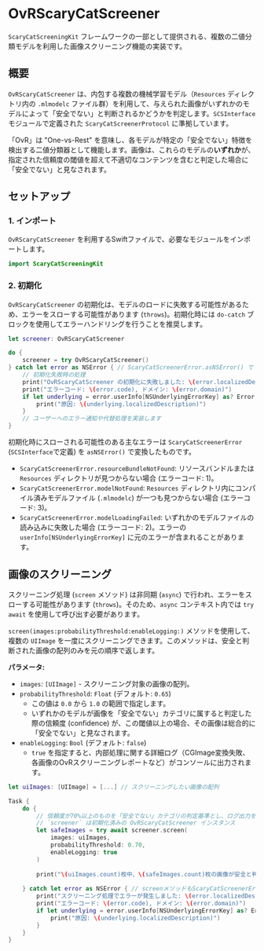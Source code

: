 # OvRScaryCatScreener

`ScaryCatScreeningKit` フレームワークの一部として提供される、複数の二値分類モデルを利用した画像スクリーニング機能の実装です。

## 概要

`OvRScaryCatScreener` は、内包する複数の機械学習モデル（`Resources` ディレクトリ内の `.mlmodelc` ファイル群）を利用して、与えられた画像がいずれかのモデルによって「安全でない」と判断されるかどうかを判定します。`SCSInterface` モジュールで定義された `ScaryCatScreenerProtocol` に準拠しています。

「OvR」は "One-vs-Rest" を意味し、各モデルが特定の「安全でない」特徴を検出する二値分類器として機能します。画像は、これらのモデルの**いずれか**が、指定された信頼度の閾値を超えて不適切なコンテンツを含むと判定した場合に「安全でない」と見なされます。

## セットアップ

### 1. インポート

`OvRScaryCatScreener` を利用するSwiftファイルで、必要なモジュールをインポートします。

```swift
import ScaryCatScreeningKit
```

### 2. 初期化

`OvRScaryCatScreener` の初期化は、モデルのロードに失敗する可能性があるため、エラーをスローする可能性があります (`throws`)。初期化時には `do-catch` ブロックを使用してエラーハンドリングを行うことを推奨します。

```swift
let screener: OvRScaryCatScreener

do {
    screener = try OvRScaryCatScreener()
} catch let error as NSError { // ScaryCatScreenerError.asNSError() で NSError がスローされる
    // 初期化失敗時の処理
    print("OvRScaryCatScreener の初期化に失敗しました: \(error.localizedDescription)")
    print("エラーコード: \(error.code), ドメイン: \(error.domain)")
    if let underlying = error.userInfo[NSUnderlyingErrorKey] as? Error {
        print("原因: \(underlying.localizedDescription)")
    }
    // ユーザーへのエラー通知や代替処理を実装します
}
```

初期化時にスローされる可能性のある主なエラーは `ScaryCatScreenerError` (`SCSInterface`で定義) を `asNSError()` で変換したものです。
-   `ScaryCatScreenerError.resourceBundleNotFound`: リソースバンドルまたは `Resources` ディレクトリが見つからない場合 (エラーコード: 1)。
-   `ScaryCatScreenerError.modelNotFound`: `Resources` ディレクトリ内にコンパイル済みモデルファイル (`.mlmodelc`) が一つも見つからない場合 (エラーコード: 3)。
-   `ScaryCatScreenerError.modelLoadingFailed`: いずれかのモデルファイルの読み込みに失敗した場合 (エラーコード: 2)。エラーの `userInfo[NSUnderlyingErrorKey]` に元のエラーが含まれることがあります。

## 画像のスクリーニング

スクリーニング処理 (`screen` メソッド) は非同期 (`async`) で行われ、エラーをスローする可能性があります (`throws`)。そのため、`async` コンテキスト内では `try await` を使用して呼び出す必要があります。

`screen(images:probabilityThreshold:enableLogging:)` メソッドを使用して、複数の `UIImage` を一度にスクリーニングできます。このメソッドは、安全と判断された画像の配列のみを元の順序で返します。

**パラメータ:**

-   `images`: `[UIImage]` - スクリーニング対象の画像の配列。
-   `probabilityThreshold`: `Float` (デフォルト: `0.65`)
    -   この値は `0.0` から `1.0` の範囲で指定します。
    -   いずれかのモデルが画像を「安全でない」カテゴリに属すると判定した際の信頼度 (confidence) が、この閾値以上の場合、その画像は総合的に「安全でない」と見なされます。
-   `enableLogging`: `Bool` (デフォルト: `false`)
    -   `true` を指定すると、内部処理に関する詳細ログ（CGImage変換失敗、各画像のOvRスクリーニングレポートなど）がコンソールに出力されます。

```swift
let uiImages: [UIImage] = [...] // スクリーニングしたい画像の配列

Task {
    do {
        // 信頼度が70%以上のものを「安全でない」カテゴリの判定基準とし、ログ出力を有効にする例
        // `screener` は初期化済みの OvRScaryCatScreener インスタンス
        let safeImages = try await screener.screen(
            images: uiImages, 
            probabilityThreshold: 0.70, 
            enableLogging: true
        )
        
        print("\(uiImages.count)枚中、\(safeImages.count)枚の画像が安全と判定されました。")
        
    } catch let error as NSError { // screenメソッドもScaryCatScreenerError.asNSError()でNSErrorをスローすることがある
        print("スクリーニング処理でエラーが発生しました: \(error.localizedDescription)")
        print("エラーコード: \(error.code), ドメイン: \(error.domain)")
        if let underlying = error.userInfo[NSUnderlyingErrorKey] as? Error {
            print("原因: \(underlying.localizedDescription)")
        }
    }
}
```
